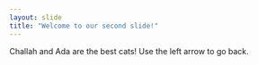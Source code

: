 ```yaml
---
layout: slide
title: "Welcome to our second slide!"
---
```

Challah and Ada are the best cats!
Use the left arrow to go back.

